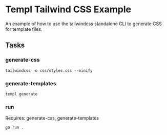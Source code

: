 # Templ Tailwind CSS Example

An example of how to use the tailwindcss standalone CLI to generate CSS for template files.

## Tasks

### generate-css

```
tailwindcss -o css/styles.css --minify
```

### generate-templates

```
templ generate
```

### run

Requires: generate-css, generate-templates

```
go run .
```
